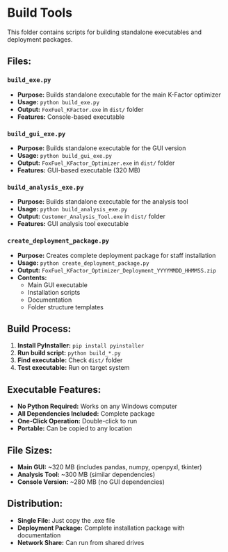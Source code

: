 # Build Tools

This folder contains scripts for building standalone executables and deployment packages.

## Files:

### `build_exe.py`
- **Purpose:** Builds standalone executable for the main K-Factor optimizer
- **Usage:** `python build_exe.py`
- **Output:** `FoxFuel_KFactor.exe` in `dist/` folder
- **Features:** Console-based executable

### `build_gui_exe.py`
- **Purpose:** Builds standalone executable for the GUI version
- **Usage:** `python build_gui_exe.py`
- **Output:** `FoxFuel_KFactor_Optimizer.exe` in `dist/` folder
- **Features:** GUI-based executable (320 MB)

### `build_analysis_exe.py`
- **Purpose:** Builds standalone executable for the analysis tool
- **Usage:** `python build_analysis_exe.py`
- **Output:** `Customer_Analysis_Tool.exe` in `dist/` folder
- **Features:** GUI analysis tool executable

### `create_deployment_package.py`
- **Purpose:** Creates complete deployment package for staff installation
- **Usage:** `python create_deployment_package.py`
- **Output:** `FoxFuel_KFactor_Optimizer_Deployment_YYYYMMDD_HHMMSS.zip`
- **Contents:**
  - Main GUI executable
  - Installation scripts
  - Documentation
  - Folder structure templates

## Build Process:

1. **Install PyInstaller:** `pip install pyinstaller`
2. **Run build script:** `python build_*.py`
3. **Find executable:** Check `dist/` folder
4. **Test executable:** Run on target system

## Executable Features:

- **No Python Required:** Works on any Windows computer
- **All Dependencies Included:** Complete package
- **One-Click Operation:** Double-click to run
- **Portable:** Can be copied to any location

## File Sizes:

- **Main GUI:** ~320 MB (includes pandas, numpy, openpyxl, tkinter)
- **Analysis Tool:** ~300 MB (similar dependencies)
- **Console Version:** ~280 MB (no GUI dependencies)

## Distribution:

- **Single File:** Just copy the .exe file
- **Deployment Package:** Complete installation package with documentation
- **Network Share:** Can run from shared drives
